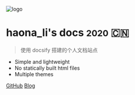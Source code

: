 <!-- _coverpage.md -->

![logo](https://docsify.js.org/_media/icon.svg)

# haona_li's docs <small>2020</small> :cn:

> 使用 docsify 搭建的个人文档站点

- Simple and lightweight
- No statically built html files
- Multiple themes

[GitHub](https://github.com/909986101/909986101.github.io/)
[Blog](https://ilxy.tech/blog)


<!-- background image -->


<!-- background color -->

<!-- ![color](#f0f0f0) -->